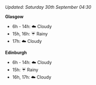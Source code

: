 *Updated: Saturday 30th September 04:30*

**Glasgow**

* 6h - 14h: :cloud: Cloudy
* 15h, 16h: :umbrella: Rainy
* 17h: :cloud: Cloudy

**Edinburgh**

* 6h - 14h: :cloud: Cloudy
* 15h: :umbrella: Rainy
* 16h, 17h: :cloud: Cloudy
